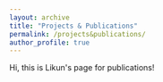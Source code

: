 ```yaml
---
layout: archive
title: "Projects & Publications"
permalink: /projects&publications/
author_profile: true
---
```


Hi, this is Likun's page for publications!